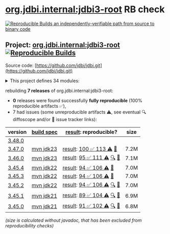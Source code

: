 [org.jdbi.internal:jdbi3-root](https://central.sonatype.com/artifact/org.jdbi.internal/jdbi3-root/versions) RB check
=======

[![Reproducible Builds](https://reproducible-builds.org/images/logos/rb.svg) an independently-verifiable path from source to binary code](https://reproducible-builds.org/)

## Project: [org.jdbi.internal:jdbi3-root](https://central.sonatype.com/artifact/org.jdbi.internal/jdbi3-root/versions) [![Reproducible Builds](https://img.shields.io/endpoint?url=https://raw.githubusercontent.com/jvm-repo-rebuild/reproducible-central/master/content/org/jdbi/badge.json)](https://github.com/jvm-repo-rebuild/reproducible-central/blob/master/content/org/jdbi/README.md)

Source code: [https://github.com/jdbi/jdbi.git](https://github.com/jdbi/jdbi.git)

<details><summary>This project defines 34 modules:</summary>

* [org.jdbi.internal:jdbi3-parent](https://central.sonatype.com/artifact/org.jdbi.internal/jdbi3-parent/overview)
* [org.jdbi.internal:jdbi3-policy](https://central.sonatype.com/artifact/org.jdbi.internal/jdbi3-policy/overview)
* [org.jdbi.internal:jdbi3-root](https://central.sonatype.com/artifact/org.jdbi.internal/jdbi3-root/overview)
* [org.jdbi:jdbi3-bom](https://central.sonatype.com/artifact/org.jdbi/jdbi3-bom/overview)
* [org.jdbi:jdbi3-build-parent](https://central.sonatype.com/artifact/org.jdbi/jdbi3-build-parent/overview)
* [org.jdbi:jdbi3-caffeine-cache](https://central.sonatype.com/artifact/org.jdbi/jdbi3-caffeine-cache/overview)
* [org.jdbi:jdbi3-commons-text](https://central.sonatype.com/artifact/org.jdbi/jdbi3-commons-text/overview)
* [org.jdbi:jdbi3-core](https://central.sonatype.com/artifact/org.jdbi/jdbi3-core/overview)
* [org.jdbi:jdbi3-examples](https://central.sonatype.com/artifact/org.jdbi/jdbi3-examples/overview)
* [org.jdbi:jdbi3-freemarker](https://central.sonatype.com/artifact/org.jdbi/jdbi3-freemarker/overview)
* [org.jdbi:jdbi3-generator](https://central.sonatype.com/artifact/org.jdbi/jdbi3-generator/overview)
* [org.jdbi:jdbi3-gson2](https://central.sonatype.com/artifact/org.jdbi/jdbi3-gson2/overview)
* [org.jdbi:jdbi3-guava](https://central.sonatype.com/artifact/org.jdbi/jdbi3-guava/overview)
* [org.jdbi:jdbi3-guice](https://central.sonatype.com/artifact/org.jdbi/jdbi3-guice/overview)
* [org.jdbi:jdbi3-jackson2](https://central.sonatype.com/artifact/org.jdbi/jdbi3-jackson2/overview)
* [org.jdbi:jdbi3-jodatime2](https://central.sonatype.com/artifact/org.jdbi/jdbi3-jodatime2/overview)
* [org.jdbi:jdbi3-jpa](https://central.sonatype.com/artifact/org.jdbi/jdbi3-jpa/overview)
* [org.jdbi:jdbi3-json](https://central.sonatype.com/artifact/org.jdbi/jdbi3-json/overview)
* [org.jdbi:jdbi3-kotlin](https://central.sonatype.com/artifact/org.jdbi/jdbi3-kotlin/overview)
* [org.jdbi:jdbi3-kotlin-sqlobject](https://central.sonatype.com/artifact/org.jdbi/jdbi3-kotlin-sqlobject/overview)
* [org.jdbi:jdbi3-moshi](https://central.sonatype.com/artifact/org.jdbi/jdbi3-moshi/overview)
* [org.jdbi:jdbi3-noop-cache](https://central.sonatype.com/artifact/org.jdbi/jdbi3-noop-cache/overview)
* [org.jdbi:jdbi3-opentelemetry](https://central.sonatype.com/artifact/org.jdbi/jdbi3-opentelemetry/overview)
* [org.jdbi:jdbi3-oracle12](https://central.sonatype.com/artifact/org.jdbi/jdbi3-oracle12/overview)
* [org.jdbi:jdbi3-postgis](https://central.sonatype.com/artifact/org.jdbi/jdbi3-postgis/overview)
* [org.jdbi:jdbi3-postgres](https://central.sonatype.com/artifact/org.jdbi/jdbi3-postgres/overview)
* [org.jdbi:jdbi3-spring](https://central.sonatype.com/artifact/org.jdbi/jdbi3-spring/overview)
* [org.jdbi:jdbi3-spring5](https://central.sonatype.com/artifact/org.jdbi/jdbi3-spring5/overview)
* [org.jdbi:jdbi3-sqlite](https://central.sonatype.com/artifact/org.jdbi/jdbi3-sqlite/overview)
* [org.jdbi:jdbi3-sqlobject](https://central.sonatype.com/artifact/org.jdbi/jdbi3-sqlobject/overview)
* [org.jdbi:jdbi3-stringtemplate4](https://central.sonatype.com/artifact/org.jdbi/jdbi3-stringtemplate4/overview)
* [org.jdbi:jdbi3-testcontainers](https://central.sonatype.com/artifact/org.jdbi/jdbi3-testcontainers/overview)
* [org.jdbi:jdbi3-testing](https://central.sonatype.com/artifact/org.jdbi/jdbi3-testing/overview)
* [org.jdbi:jdbi3-vavr](https://central.sonatype.com/artifact/org.jdbi/jdbi3-vavr/overview)
</details>

rebuilding **7 releases** of org.jdbi.internal:jdbi3-root:
- **0** releases were found successfully **fully reproducible** (100% reproducible artifacts :white_check_mark:),
- 7 had issues (some unreproducible artifacts :warning:, see eventual :mag: diffoscope and/or :memo: issue tracker links):

| version | [build spec](/BUILDSPEC.md) | [result](https://reproducible-builds.org/docs/jvm/): reproducible? | size |
| -- | --------- | ------ | -- |
| [3.48.0](https://central.sonatype.com/artifact/org.jdbi.internal/jdbi3-root/3.48.0/pom) | | | |
| [3.47.0](https://central.sonatype.com/artifact/org.jdbi.internal/jdbi3-root/3.47.0/pom) | [mvn jdk23](jdbi3-root-3.47.0.buildspec) | [result](jdbi3-parent-3.47.0.buildinfo): [100 :white_check_mark:  113 :warning:](jdbi3-parent-3.47.0.buildcompare) [:memo:](https://github.com/jdbi/jdbi/issues/2732) | 7.2M |
| [3.46.0](https://central.sonatype.com/artifact/org.jdbi.internal/jdbi3-root/3.46.0/pom) | [mvn jdk23](jdbi3-root-3.46.0.buildspec) | [result](jdbi3-parent-3.46.0.buildinfo): [95 :white_check_mark:  111 :warning:](jdbi3-parent-3.46.0.buildcompare) [:mag:](jdbi3-parent-3.46.0.diffoscope) [:memo:](https://github.com/jdbi/jdbi/issues/2732) | 7.1M |
| [3.45.4](https://central.sonatype.com/artifact/org.jdbi.internal/jdbi3-root/3.45.4/pom) | [mvn jdk22](jdbi3-root-3.45.4.buildspec) | [result](jdbi3-parent-3.45.4.buildinfo): [94 :white_check_mark:  106 :warning:](jdbi3-parent-3.45.4.buildcompare) [:memo:](https://github.com/basepom/basepom/pull/73) | 7.0M |
| [3.45.3](https://central.sonatype.com/artifact/org.jdbi.internal/jdbi3-root/3.45.3/pom) | [mvn jdk22](jdbi3-root-3.45.3.buildspec) | [result](jdbi3-parent-3.45.3.buildinfo): [94 :white_check_mark:  106 :warning:](jdbi3-parent-3.45.3.buildcompare) [:memo:](https://github.com/basepom/basepom/pull/73) | 7.0M |
| [3.45.2](https://central.sonatype.com/artifact/org.jdbi.internal/jdbi3-root/3.45.2/pom) | [mvn jdk22](jdbi3-root-3.45.2.buildspec) | [result](jdbi3-parent-3.45.2.buildinfo): [94 :white_check_mark:  106 :warning:](jdbi3-parent-3.45.2.buildcompare) [:mag:](jdbi3-parent-3.45.2.diffoscope) [:memo:](https://github.com/basepom/basepom/pull/73) | 7.0M |
| [3.45.1](https://central.sonatype.com/artifact/org.jdbi.internal/jdbi3-root/3.45.1/pom) | [mvn jdk21](jdbi3-root-3.45.1.buildspec) | [result](jdbi3-parent-3.45.1.buildinfo): [89 :white_check_mark:  104 :warning:](jdbi3-parent-3.45.1.buildcompare) [:mag:](jdbi3-parent-3.45.1.diffoscope) [:memo:](https://github.com/basepom/basepom/pull/73) | 6.9M |
| [3.45.0](https://central.sonatype.com/artifact/org.jdbi.internal/jdbi3-root/3.45.0/pom) | [mvn jdk21](jdbi3-root-3.45.0.buildspec) | [result](jdbi3-parent-3.45.0.buildinfo): [91 :white_check_mark:  102 :warning:](jdbi3-parent-3.45.0.buildcompare) [:mag:](jdbi3-parent-3.45.0.diffoscope) [:memo:](https://github.com/basepom/basepom/pull/73) | 6.8M |

<i>(size is calculated without javadoc, that has been excluded from reproducibility checks)</i>
